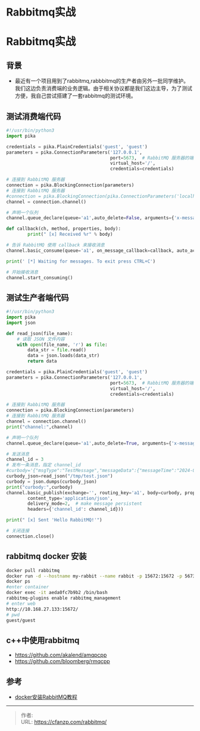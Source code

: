 # Rabbitmq实战


<!--more-->
# Rabbitmq实战
## 背景
- 最近有一个项目用到了rabbitmq,rabbbitmq的生产者由另外一批同学维护。我们这边负责消费端的业务逻辑。由于相关协议都是我们这边主导，为了测试方便，我自己尝试搭建了一套rabbitmq的测试环境。

## 测试消费端代码
```python
#!/usr/bin/python3
import pika

credentials = pika.PlainCredentials('guest', 'guest')
parameters = pika.ConnectionParameters('127.0.0.1',
                                       port=5673,  # RabbitMQ 服务器的端口
                                       virtual_host='/',
                                       credentials=credentials)

# 连接到 RabbitMQ 服务器
connection = pika.BlockingConnection(parameters)
# 连接到 RabbitMQ 服务器
#connection = pika.BlockingConnection(pika.ConnectionParameters('localhost'))
channel = connection.channel()

# 声明一个队列
channel.queue_declare(queue='a1',auto_delete=False, arguments={'x-message-ttl': 10001})

def callback(ch, method, properties, body):
        print(" [x] Received %r" % body)

# 告诉 RabbitMQ 使用 callback 来接收消息
channel.basic_consume(queue='a1', on_message_callback=callback, auto_ack=True)

print(' [*] Waiting for messages. To exit press CTRL+C')

# 开始接收消息
channel.start_consuming()
```

## 测试生产者端代码
```python
#!/usr/bin/python3
import pika
import json

def read_json(file_name):
    # 读取 JSON 文件内容
    with open(file_name, 'r') as file:
        data_str = file.read()
        data = json.loads(data_str)
        return data

credentials = pika.PlainCredentials('guest', 'guest')
parameters = pika.ConnectionParameters('127.0.0.1',
                                       port=5673,  # RabbitMQ 服务器的端口
                                       virtual_host='/',
                                       credentials=credentials)

# 连接到 RabbitMQ 服务器
connection = pika.BlockingConnection(parameters)
# 连接到 RabbitMQ 服务器
channel = connection.channel()
print("channel:",channel)

# 声明一个队列
channel.queue_declare(queue='a1',auto_delete=True, arguments={'x-message-ttl': 10001})

# 发送消息
channel_id = 3
# 发布一条消息，指定 channel_id
#curbody='{"msgType":"TestMessage","messageData":{"messageTime":"2024-04-10 11:24:22"}}'
curbody_json=read_json("/tmp/test.json")
curbody = json.dumps(curbody_json)
print("curbody:",curbody)
channel.basic_publish(exchange='', routing_key='a1', body=curbody, properties=pika.BasicProperties(
        content_type='application/json',
        delivery_mode=2,  # make message persistent
        headers={'channel_id': channel_id}))

print(" [x] Sent 'Hello RabbitMQ!'")

# 关闭连接
connection.close()
```

## rabbitmq docker 安装
```bash
docker pull rabbitmq
docker run -d --hostname my-rabbit --name rabbit -p 15672:15672 -p 5673:5672 rabbitmq
docker ps
#enter container
docker exec -it aeda0fc7b9b2 /bin/bash
rabbitmq-plugins enable rabbitmq_management
# enter web
http://10.168.27.133:15672/
# pwd
guest/guest
```

## c++中使用rabbitmq
- https://github.com/akalend/amqpcpp
- https://github.com/bloomberg/rmqcpp

## 参考
- [docker安装RabbitMQ教程](https://blog.csdn.net/Relievedz/article/details/131081440)


---

> 作者:   
> URL: https://cfanzp.com/rabbitmq/  

